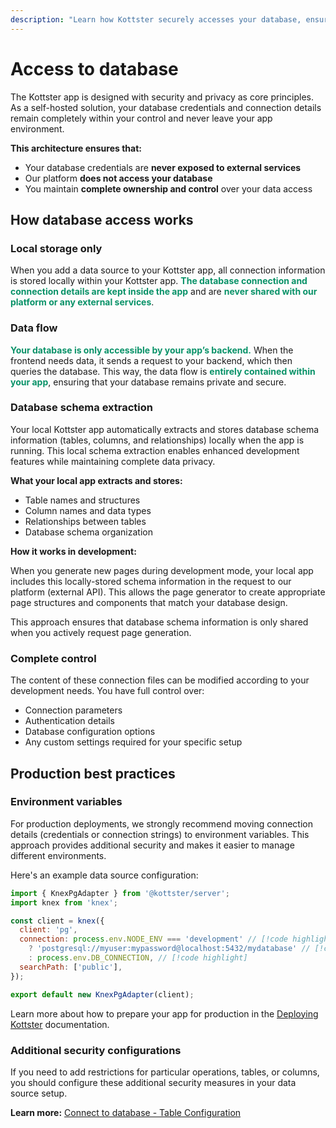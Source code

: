 ```yaml
---
description: "Learn how Kottster securely accesses your database, ensuring complete control and privacy."
---
```


# Access to database

The Kottster app is designed with security and privacy as core principles. As a self-hosted solution, your database credentials and connection details remain completely within your control and never leave your app environment.

**This architecture ensures that:**

- Your database credentials are **never exposed to external services**
- Our platform **does not access your database**
- You maintain **complete ownership and control** over your data access

## How database access works

### Local storage only

When you add a data source to your Kottster app, all connection information is stored locally within your Kottster app. <span style="color: #099268;">**The database connection and connection details are kept inside the app**</span> and are <span style="color: #099268;">**never shared with our platform or any external services**</span>.

### Data flow

<span style="color: #099268;">**Your database is only accessible by your app’s backend.**</span> When the frontend needs data, it sends a request to your backend, which then queries the database. This way, the data flow is <span style="color: #099268;">**entirely contained within your app**</span>, ensuring that your database remains private and secure.

### Database schema extraction

Your local Kottster app automatically extracts and stores database schema information (tables, columns, and relationships) locally when the app is running. This local schema extraction enables enhanced development features while maintaining complete data privacy.

**What your local app extracts and stores:**

- Table names and structures
- Column names and data types
- Relationships between tables
- Database schema organization

**How it works in development:**

When you generate new pages during development mode, your local app includes this locally-stored schema information in the request to our platform (external API). This allows the page generator to create appropriate page structures and components that match your database design.

This approach ensures that database schema information is only shared when you actively request page generation.

### Complete control

The content of these connection files can be modified according to your development needs. You have full control over:

- Connection parameters
- Authentication details
- Database configuration options
- Any custom settings required for your specific setup

## Production best practices

### Environment variables

For production deployments, we strongly recommend moving connection details (credentials or connection strings) to environment variables. This approach provides additional security and makes it easier to manage different environments.

Here's an example data source configuration:

```javascript [app/_server/data-sources/postgres.js]
import { KnexPgAdapter } from '@kottster/server';
import knex from 'knex';

const client = knex({
  client: 'pg',
  connection: process.env.NODE_ENV === 'development' // [!code highlight]
    ? 'postgresql://myuser:mypassword@localhost:5432/mydatabase' // [!code highlight]
    : process.env.DB_CONNECTION, // [!code highlight]
  searchPath: ['public'],
});

export default new KnexPgAdapter(client);
```

Learn more about how to prepare your app for production in the [Deploying Kottster](../deploying.md#before-you-deploy) documentation.

### Additional security configurations

If you need to add restrictions for particular operations, tables, or columns, you should configure these additional security measures in your data source setup.

**Learn more:** [Connect to database - Table Configuration](../data-sources.md#table-configuration)
